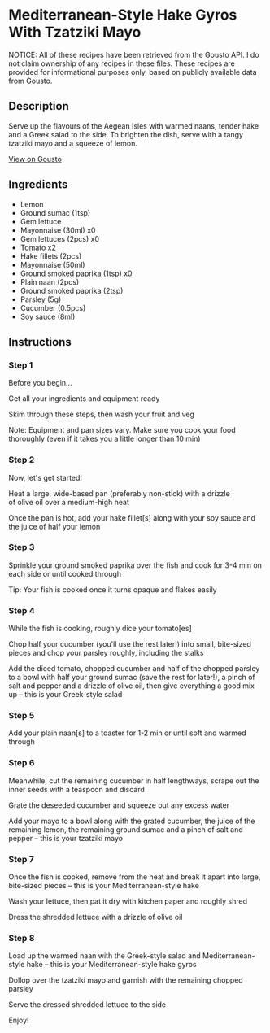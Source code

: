 # Mediterranean-Style Hake Gyros With Tzatziki Mayo

NOTICE: All of these recipes have been retrieved from the Gousto API. I do not claim ownership of any recipes in these files. These recipes are provided for informational purposes only, based on publicly available data from Gousto.

## Description

Serve up the flavours of the Aegean Isles with warmed naans, tender hake and a Greek salad to the side. To brighten the dish, serve with a tangy tzatziki mayo and a squeeze of lemon. 

[View on Gousto](https://www.gousto.co.uk/recipes/cookbook/mediterranean-style-hake-gyros-with-tzatziki-mayo)

## Ingredients

- Lemon
- Ground sumac (1tsp)
- Gem lettuce
- Mayonnaise (30ml) x0
- Gem lettuces (2pcs) x0
- Tomato x2
- Hake fillets (2pcs)
- Mayonnaise (50ml)
- Ground smoked paprika (1tsp) x0
- Plain naan (2pcs)
- Ground smoked paprika (2tsp)
- Parsley (5g)
- Cucumber (0.5pcs)
- Soy sauce (8ml)

## Instructions


### Step 1

Before you begin...

Get all your ingredients and equipment ready

Skim through these steps, then wash your fruit and veg

Note: Equipment and pan sizes vary. Make sure you cook your food thoroughly (even if it takes you a little longer than 10 min)


### Step 2

Now, let's get started!

Heat a large, wide-based pan (preferably non-stick) with a drizzle of olive oil over a medium-high heat

Once the pan is hot, add your hake fillet[s] along with your soy sauce and the juice of half your lemon


### Step 3

Sprinkle your ground smoked paprika over the fish and cook for 3-4 min on each side or until cooked through

Tip: Your fish is cooked once it turns opaque and flakes easily


### Step 4

While the fish is cooking, roughly dice your tomato[es]

Chop half your cucumber (you'll use the rest later!) into small, bite-sized pieces and chop your parsley roughly, including the stalks

Add the diced tomato, chopped cucumber and half of the chopped parsley to a bowl with half your ground sumac (save the rest for later!), a pinch of salt and pepper and a drizzle of olive oil, then give everything a good mix up – this is your Greek-style salad


### Step 5

Add your plain naan[s] to a toaster for 1-2 min or until soft and warmed through


### Step 6

Meanwhile, cut the remaining cucumber in half lengthways, scrape out the inner seeds with a teaspoon and discard

Grate the deseeded cucumber and squeeze out any excess water

Add your mayo to a bowl along with the grated cucumber, the juice of the remaining lemon, the remaining ground sumac and a pinch of salt and pepper – this is your tzatziki mayo


### Step 7

Once the fish is cooked, remove from the heat and break it apart into large, bite-sized pieces – this is your Mediterranean-style hake

Wash your lettuce, then pat it dry with kitchen paper and roughly shred

Dress the shredded lettuce with a drizzle of olive oil

### Step 8

Load up the warmed naan with the Greek-style salad and Mediterranean-style hake – this is your Mediterranean-style hake gyros

Dollop over the tzatziki mayo and garnish with the remaining chopped parsley

Serve the dressed shredded lettuce to the side

Enjoy!

